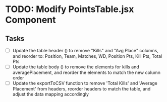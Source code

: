 # TODO: Modify PointsTable.jsx Component

## Tasks
- [ ] Update the table header (<thead>) to remove "Kills" and "Avg Place" columns, and reorder to: Position, Team, Matches, WD, Position Pts, Kill Pts, Total Pts
- [ ] Update the table body (<tbody>) to remove the <td> elements for kills and averagePlacement, and reorder the <td> elements to match the new column order
- [ ] Update the exportToCSV function to remove 'Total Kills' and 'Average Placement' from headers, reorder headers to match the table, and adjust the data mapping accordingly
